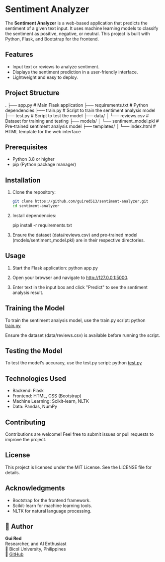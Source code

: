 # Sentiment Analyzer

The **Sentiment Analyzer** is a web-based application that predicts the sentiment of a given text input. It uses machine learning models to classify the sentiment as positive, negative, or neutral. This project is built with Python, Flask, and Bootstrap for the frontend.

## Features

- Input text or reviews to analyze sentiment.
- Displays the sentiment prediction in a user-friendly interface.
- Lightweight and easy to deploy.

## Project Structure
. ├── app.py # Main Flask application ├── requirements.txt # Python dependencies ├── train.py # Script to train the sentiment analysis model ├── test.py # Script to test the model ├── data/ │ └── reviews.csv # Dataset for training and testing ├── models/ │ └── sentiment_model.pkl # Pre-trained sentiment analysis model ├── templates/ │ └── index.html # HTML template for the web interface


## Prerequisites

- Python 3.8 or higher
- pip (Python package manager)

## Installation

1. Clone the repository:
   ```bash
   git clone https://github.com/guired513/sentiment-analyzer.git
   cd sentiment-analyzer

2. Install dependencies:

    pip install -r requirements.txt

3. Ensure the dataset (data/reviews.csv) and pre-trained model (models/sentiment_model.pkl) are in their respective directories.

## Usage
1. Start the Flask application:
    python app.py

2. Open your browser and navigate to http://127.0.0.1:5000.
3. Enter text in the input box and click "Predict" to see the sentiment analysis result.

## Training the Model

To train the sentiment analysis model, use the train.py script:
    python [train.py](http://_vscodecontentref_/6)

Ensure the dataset (data/reviews.csv) is available before running the script.

## Testing the Model

To test the model's accuracy, use the test.py script:
    python [test.py](http://_vscodecontentref_/7)

## Technologies Used

- Backend: Flask
- Frontend: HTML, CSS (Bootstrap)
- Machine Learning: Scikit-learn, NLTK
- Data: Pandas, NumPy

## Contributing

Contributions are welcome! Feel free to submit issues or pull requests to improve the project.

## License

This project is licensed under the MIT License. See the LICENSE file for details.

## Acknowledgments

- Bootstrap for the frontend framework.
- Scikit-learn for machine learning tools.
- NLTK for natural language processing.

## 👤 Author

**Gui Red**  
Researcher, and AI Enthusiast  
📍 Bicol University, Philippines  
🔗 [GitHub](https://github.com/guired513)